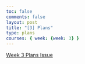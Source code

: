 ```yaml
---
toc: false
comments: false
layout: post
title: "[3] Plans"
type: plans
courses: { week: {week: 3} }
---
```


[Week 3 Plans Issue](https://github.com/XavierTho/xavier/issues/4)